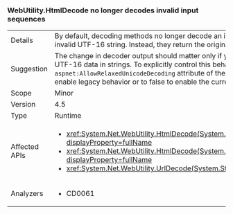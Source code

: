 ### WebUtility.HtmlDecode no longer decodes invalid input sequences

|   |   |
|---|---|
|Details|By default, decoding methods no longer decode an invalid input sequence into an invalid UTF-16 string. Instead, they return the original input.|
|Suggestion|The change in decoder output should matter only if you store binary data instead of UTF-16 data in strings. To explicitly control this behavior, set the <code>aspnet:AllowRelaxedUnicodeDecoding</code> attribute of the <a href="https://msdn.microsoft.com/en-us/library/ms228154(v=vs.110).aspx">appSettings</a> element to true to enable legacy behavior or to false to enable the current behavior.|
|Scope|Minor|
|Version|4.5|
|Type|Runtime|
|Affected APIs|<ul><li><xref:System.Net.WebUtility.HtmlDecode(System.String)?displayProperty=fullName></li><li><xref:System.Net.WebUtility.HtmlDecode(System.String%2CSystem.IO.TextWriter)?displayProperty=fullName></li><li><xref:System.Net.WebUtility.UrlDecode(System.String)?displayProperty=fullName></li></ul>|
|Analyzers|<ul><li>CD0061</li></ul>|

